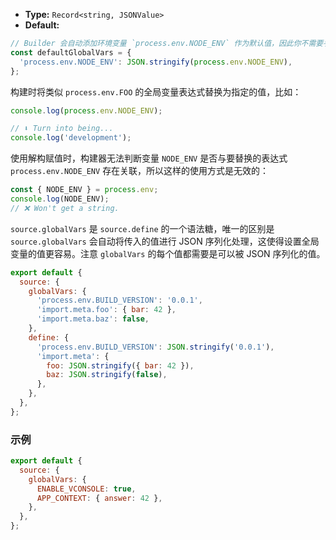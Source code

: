 - **Type:** `Record<string, JSONValue>`
- **Default:**

```ts
// Builder 会自动添加环境变量 `process.env.NODE_ENV` 作为默认值，因此你不需要手动添加它。
const defaultGlobalVars = {
  'process.env.NODE_ENV': JSON.stringify(process.env.NODE_ENV),
};
```

构建时将类似 `process.env.FOO` 的全局变量表达式替换为指定的值，比如：

```js
console.log(process.env.NODE_ENV);

// ⬇️ Turn into being...
console.log('development');
```

使用解构赋值时，构建器无法判断变量 `NODE_ENV` 是否与要替换的表达式 `process.env.NODE_ENV` 存在关联，所以这样的使用方式是无效的：

```js
const { NODE_ENV } = process.env;
console.log(NODE_ENV);
// ❌ Won't get a string.
```

`source.globalVars` 是 `source.define` 的一个语法糖，唯一的区别是 `source.globalVars` 会自动将传入的值进行 JSON 序列化处理，这使得设置全局变量的值更容易。注意 `globalVars` 的每个值都需要是可以被 JSON 序列化的值。

```js
export default {
  source: {
    globalVars: {
      'process.env.BUILD_VERSION': '0.0.1',
      'import.meta.foo': { bar: 42 },
      'import.meta.baz': false,
    },
    define: {
      'process.env.BUILD_VERSION': JSON.stringify('0.0.1'),
      'import.meta': {
        foo: JSON.stringify({ bar: 42 }),
        baz: JSON.stringify(false),
      },
    },
  },
};
```

### 示例

```js
export default {
  source: {
    globalVars: {
      ENABLE_VCONSOLE: true,
      APP_CONTEXT: { answer: 42 },
    },
  },
};
```
